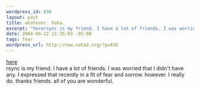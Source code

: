 ```yaml
--- 
wordpress_id: 816
layout: post
title: whatever. haha.
excerpt: "herersync is my friend. I have a lot of friends. I was worried that I didn't have any. I expressed that recently in a fit of fear and sorrow. however. I really do. thanks friends. all of you are wonderful. "
date: 2004-04-12 21:35:03 -05:00
tags: fear
wordpress_url: http://new.nata2.org/?p=816
---
```

<a href="http://www.catandgirl.com/view.cgi?139">here</a><br/>rsync is my friend. I have a lot of friends. I was worried that I didn't have any. I expressed that recently in a fit of fear and sorrow. however. I really do. thanks friends. all of you are wonderful. 
